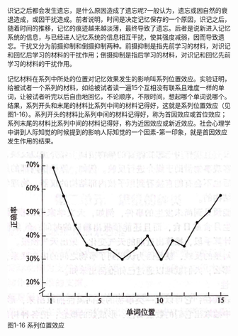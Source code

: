 
识记之后都会发生遗忘，是什么原因造成了遗忘呢?一般认为，遗忘或因自然的衰退造成，或因干扰造成。前者说明，时间是决定记忆保存的一个原因，识记之后，随着时间的推移，记忆的痕迹越来越淡薄，最终导致了遗忘。后者是说新进入记忆系统的信息，与已经进人记忆系统的信息相互干扰，使其强度减弱，因而导致遗忘。干扰又分为前摄抑制和倒摄抑制两种。前摄抑制是指先前学习的材料，对识记和回忆后学习的材料的干扰作用；倒摄抑制是指后学习的材料，对识记和回忆先前学习的材料的干扰作用。

记忆材料在系列中所处的位置对记忆效果发生的影响叫系列位置效应。实验证明，给被试者一个系列的材料，如给被试者读一遍15个互相没有联系且难度一样的单词，让被试者听完以后自由地回忆，不论顺序，不限时间，想起哪个单词说哪个。结果，系列开头和末尾的材料比系列中间的材料记得好，这就是系列位置效应（见图1-16）。系列开头的材料比系列中间的材料记得好，称为首因效应或首位效应；系列末尾的材料比系列中间的材料记得好，称为近因效应或新近效应。社会心理学中讲到人际知觉的时候提到的影响人际知觉的一个因素-第一印象，就是首因效应发生作用的结果。

![系列位置效应](/images/opus/unclassified/theory/1-16.jpg "系列位置效应")<br/>
图1-16 系列位置效应

